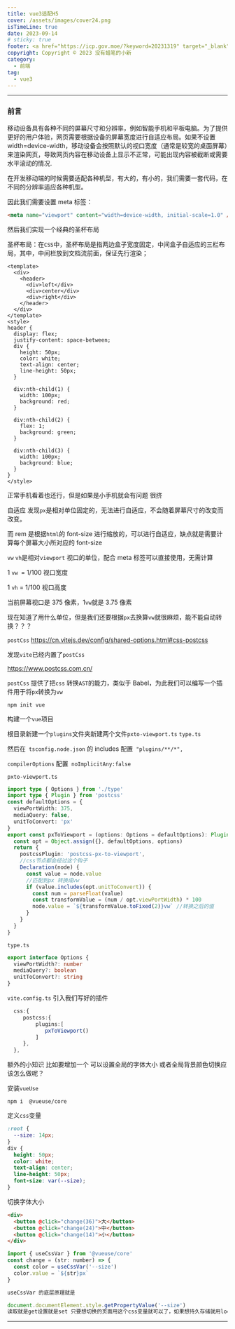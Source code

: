 ```yaml
---
title: vue3适配H5
cover: /assets/images/cover24.png
isTimeLine: true
date: 2023-09-14
# sticky: true
footer: <a href="https://icp.gov.moe/?keyword=20231319" target="_blank">萌 ICP 备 20231319 号</a>
copyright: Copyright © 2023 没有蜡笔的小新
category:
  - 前端
tag:
  - vue3
---
```


---

### 前言

​ 移动设备具有各种不同的屏幕尺寸和分辨率，例如智能手机和平板电脑。为了提供更好的用户体验，网页需要根据设备的屏幕宽度进行自适应布局。如果不设置 width=device-width，移动设备会按照默认的视口宽度（通常是较宽的桌面屏幕）来渲染网页，导致网页内容在移动设备上显示不正常，可能出现内容被截断或需要水平滚动的情况.

​ 在开发移动端的时候需要适配各种机型，有大的，有小的，我们需要一套代码，在不同的分辨率适应各种机型。

因此我们需要设置 meta 标签：

```html
<meta name="viewport" content="width=device-width, initial-scale=1.0" />
```

然后我们实现一个经典的圣杯布局

圣杯布局：在`CSS`中，圣杯布局是指两边盒子宽度固定，中间盒子自适应的三栏布局，其中，中间栏放到文档流前面，保证先行渲染；

```vue
<template>
  <div>
    <header>
      <div>left</div>
      <div>center</div>
      <div>right</div>
    </header>
  </div>
</template>
<style>
header {
  display: flex;
  justify-content: space-between;
  div {
    height: 50px;
    color: white;
    text-align: center;
    line-height: 50px;
  }

  div:nth-child(1) {
    width: 100px;
    background: red;
  }

  div:nth-child(2) {
    flex: 1;
    background: green;
  }

  div:nth-child(3) {
    width: 100px;
    background: blue;
  }
}
</style>
```

正常手机看着也还行，但是如果是小手机就会有问题 很挤

自适应
发现`px`是相对单位固定的，无法进行自适应，不会随着屏幕尺寸的改变而改变。

而 rem 是根据`html`的 font-size 进行缩放的，可以进行自适应，缺点就是需要计算每个屏幕大小所对应的 font-size

`vw` `vh`是相对`viewport` 视口的单位，配合 meta 标签可以直接使用，无需计算

1 `vw `= 1/100 视口宽度

1 `vh` = 1/100 视口高度

当前屏幕视口是 375 像素，1`vw`就是 3.75 像素

现在知道了用什么单位，但是我们还要根据`px`去换算`vw`就很麻烦，能不能自动转换？？？

`postCss`
https://cn.vitejs.dev/config/shared-options.html#css-postcss

发现`vite`已经内置了`postCss`

https://www.postcss.com.cn/

`postCss` 提供了把`css` 转换`AST`的能力，类似于 Babel，为此我们可以编写一个插件用于将`px`转换为`vw`

```shell
npm init vue
```

构建一个`vue`项目

根目录新建一个`plugins`文件夹新建两个文件`pxto-viewport.ts` `type.ts`

然后在` tsconfig.node.json` 的 includes 配置` "plugins/**/*",`

`compilerOptions` 配置` noImplicitAny:false`

`pxto-viewport.ts`

```ts
import type { Options } from './type'
import type { Plugin } from 'postcss'
const defaultOptions = {
  viewPortWidth: 375,
  mediaQuery: false,
  unitToConvert: 'px'
}
export const pxToViewport = (options: Options = defaultOptions): Plugin => {
  const opt = Object.assign({}, defaultOptions, options)
  return {
    postcssPlugin: 'postcss-px-to-viewport',
    //css节点都会经过这个钩子
    Declaration(node) {
      const value = node.value
      //匹配到px 转换成vw
      if (value.includes(opt.unitToConvert)) {
        const num = parseFloat(value)
        const transformValue = (num / opt.viewPortWidth) * 100
        node.value = `${transformValue.toFixed(2)}vw` //转换之后的值
      }
    }
  }
}
```

`type.ts`

```ts
export interface Options {
  viewPortWidth?: number
  mediaQuery?: boolean
  unitToConvert?: string
}
```

`vite.config.ts` 引入我们写好的插件

```ts
  css:{
     postcss:{
         plugins:[
            pxToViewport()
         ]
     },
  },
```

额外的小知识
比如要增加一个 可以设置全局的字体大小 或者全局背景颜色切换应该怎么做呢？

安装`vueUse`

```shell
npm i  @vueuse/core
```

定义`css`变量

```css
:root {
  --size: 14px;
}
div {
  height: 50px;
  color: white;
  text-align: center;
  line-height: 50px;
  font-size: var(--size);
}
```

切换字体大小

```html
<div>
  <button @click="change(36)">大</button>
  <button @click="change(24)">中</button>
  <button @click="change(14)">小</button>
</div>
```

```js
import { useCssVar } from '@vueuse/core'
const change = (str: number) => {
  const color = useCssVar('--size')
  color.value = `${str}px`
}

useCssVar 的底层原理就是

document.documentElement.style.getPropertyValue('--size')
读取就是get设置就是set 只要想切换的页面用这个css变量就可以了，如果想持久存储就用localstorage
```

---
